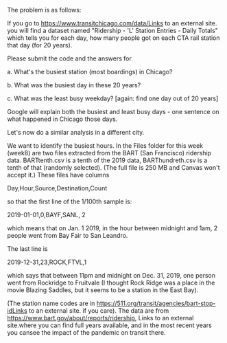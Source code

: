 The problem is as follows:

If you go to https://www.transitchicago.com/data/Links to an external site. you will find a dataset named "Ridership - 'L' Station Entries - Daily Totals" which tells you for each day, how many people got on each CTA rail station that day (for 20 years).

Please submit the code and the answers for

a. What's the busiest station (most boardings) in Chicago?

b. What was the busiest day in these 20 years?

c. What was the least busy weekday? [again: find one day out of 20 years]

Google will explain both the busiest and least busy days - one sentence on what happened in Chicago those days.

Let's now do a similar analysis in a different city.

We want to identify the busiest hours. In the Files folder for this week (week8) are two files extracted from the BART (San Francisco) ridership data.  BARTtenth.csv is a tenth of the 2019 data, BARThundreth.csv is a tenth of that (randomly selected).  (The full file is 250 MB and Canvas won't accept it.)  These files have columns

Day,Hour,Source,Destination,Count

so that the first line of the 1/100th sample is:

2019-01-01,0,BAYF,SANL, 2

which means that on Jan. 1 2019, in the hour between midnight and 1am, 2 people went from Bay Fair to San Leandro. 

The last line is

2019-12-31,23,ROCK,FTVL,1

which says that between 11pm and midnight on Dec. 31, 2019, one person went from Rockridge to Fruitvale (I thought Rock Ridge was a place in the movie Blazing Saddles, but it seems to be a station in the East Bay).

(The station name codes are in https://511.org/transit/agencies/bart-stop-idLinks to an external site. if you care).  The data are from https://www.bart.gov/about/reports/ridership, Links to an external site.where you can find full years available, and in the most recent years you cansee the impact of the pandemic on transit there.
